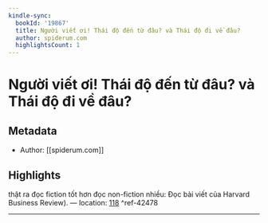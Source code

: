 ```yaml
---
kindle-sync:
  bookId: '19867'
  title: Người viết ơi! Thái độ đến từ đâu? và Thái độ đi về đâu?
  author: spiderum.com
  highlightsCount: 1
---
```

# Người viết ơi! Thái độ đến từ đâu? và Thái độ đi về đâu?
## Metadata
* Author: [[spiderum.com]]

## Highlights
thật ra đọc fiction tốt hơn đọc non-fiction nhiều: Đọc bài viết của Harvard Business Review). — location: [118]() ^ref-42478

---
